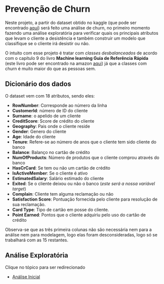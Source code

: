 # Prevenção de Churn

Neste projeto, a partir do dataset obtido no kaggle (que pode ser encontrado [aqui](https://www.kaggle.com/datasets/radheshyamkollipara/bank-customer-churn)) será feito uma análise de churn, no primeiro momento fazendo uma análise exploratória para verificar quais os principais atributos que levam o cliente a desistência e também construir um modelo que classifique se o cliente irá desistir ou não.

O intuito com esse projeto é tratar com *classes desbalanceados* de acordo com o capítulo 9 do livro **Machine learning Guia de Referência Rápida** (este livro pode ser encontrado na amazon [aqui](https://www.amazon.com.br/Machine-Learning-Refer%C3%AAncia-Trabalhando-Estruturados/dp/857522817X)) já que a classes com churn é muito maior do que as pessoas sem.

## Dicionário dos dados

O dataset vem com 18 atributos, sendo eles:

- **RowNumber**: Corresponde ao número da linha
- **CustomerId**: número de ID do cliente
- **Surname**: o apelido de um cliente
- **CreditScore**: Score de crédito do cliente
- **Geography**: Pais onde o cliente reside
- **Gender**: Genero do cliente
- **Age**: Idade do cliente
- **Tenure**: Refere-se ao número de anos que o cliente tem sido cliente do banco
- **Balance**: Balanço no cartão de crédito
- **NumOfProducts**: Número de produtos que o cliente comprou através do banco
- **HasCrCard**: Se tem ou não um cartão de crédito
- **IsActiveMember**: Se o cliente é ativo
- **EstimatedSalary**: Salário estimado do cliente
- **Exited**: Se o cliente deixou ou não o banco (*este será a nossa variável target*)
- **Complain**: Cliente tem alguma reclamação ou não
- **Satisfaction Score**: Pontuação fornecida pelo cliente para resolução de sua reclamação.
- **Card Type**: Tipo de cartão em posse do cliente.
- **Point Earned**: Pontos que o cliente adquiriu pelo uso do cartão de crédito

Observa-se que as três primeira colunas não são necessária nem para a análise nem para modelagem, logo elas foram desconsideradas, logo só se trabalhará com as 15 restantes.

## Análise Exploratória

Clique no tópico para ser redirecionado

- [Análise Inicial](https://github.com/gustavoramos82/Preven-o-churn/blob/main/Texto/Analise%20inicial.md)
